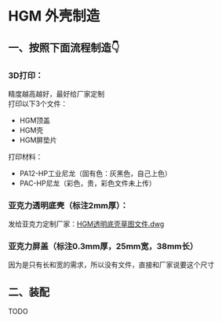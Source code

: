 # HGM 外壳制造
## 一、按照下面流程制造👇
### 3D打印：
精度越高越好，最好给厂家定制  
打印以下3个文件：
* HGM顶盖
* HGM壳
* HGM屏垫片

打印材料：
- PA12-HP工业尼龙（固有色：灰黑色，自己上色）
- PAC-HP尼龙（彩色，贵，彩色文件未上传）

### 亚克力透明底壳（标注2mm厚）：
发给亚克力定制厂家：[HGM透明底壳草图文件.dwg ]()

### 亚克力屏盖（标注0.3mm厚，25mm宽，38mm长）
因为是只有长和宽的需求，所以没有文件，直接和厂家说要这个尺寸

## 二、装配

TODO